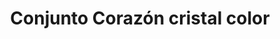 ---
title: Conjunto Corazón cristal color
date: 
draft: false

# descripcion
description : Conjunto de cadena y dije en plata 925. Largo 40, 45 o 50 cm a elección.

materials: Plata 925

color: 

dimensions: Dije 1cm x 1.5cm

code: 06-26-0928

type: "Conjuntos"

categories: []

price: $4.410,00

price_eftvo: $3.750,00

# Images
# first image will be shown in the product page
images:
  # - image: "images/path_to_image"
  # La ubicacion de las imagenes es imagenes/Conjuntos/Conjuntos.Cadena y Dije/06-26-0928-conjunto-corazon-cristal-color
  - image: "./images/conjuntos/cadena_y_dije/06-26-0928-conjunto-corazon-cristal-color.jpg"
---